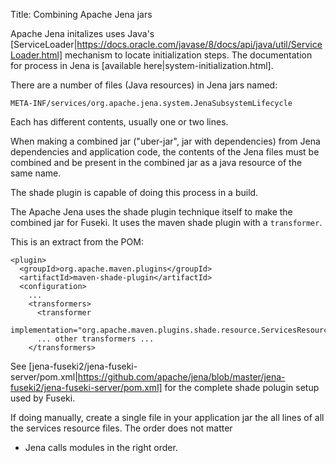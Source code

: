 Title: Combining Apache Jena jars

Apache Jena initalizes uses Java's
[ServiceLoader|https://docs.oracle.com/javase/8/docs/api/java/util/ServiceLoader.html]
mechanism to locate initialization steps. The 
documentation for process in Jena is [available here|system-initialization.html].

There are a number of files (Java resources) in Jena jars named:

    META-INF/services/org.apache.jena.system.JenaSubsystemLifecycle

Each has different contents, usually one or two lines.

When making a combined jar ("uber-jar", jar with dependencies) from Jena
dependencies and application code, the contents of the Jena files must
be combined and be present in the combined jar as a java resource of the
same name.

The shade plugin is capable of doing this process in a build.

The Apache Jena uses the shade plugin technique itself to make the combined jar
for Fuseki.  It uses the maven shade plugin with a `transformer`.

This is an extract from the POM:

    <plugin>
      <groupId>org.apache.maven.plugins</groupId>
      <artifactId>maven-shade-plugin</artifactId>
      <configuration>
        ...
        <transformers>
          <transformer 
              implementation="org.apache.maven.plugins.shade.resource.ServicesResourceTransformer"/>
          ... other transformers ...
        </transformers>

See
[jena-fuseki2/jena-fuseki-server/pom.xml|https://github.com/apache/jena/blob/master/jena-fuseki2/jena-fuseki-server/pom.xml]
for the complete shade polugin setup used by Fuseki.

If doing manually, create a single file in your application jar the
all lines of all the services resource files. The order does not matter
- Jena calls modules in the right order.
